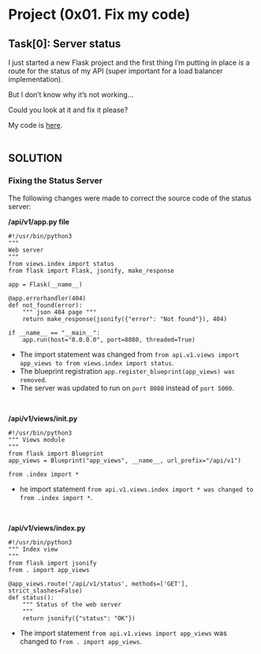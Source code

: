 # Project (0x01. Fix my code)



## Task[0]: Server status

I just started a new Flask project and the first thing I’m putting in place is a route for the status of my API (super important for a load balancer implementation).

But I don’t know why it’s not working…

Could you look at it and fix it please?

My code is [here](https://github.com/alx-tools/0x01-Fix_My_Code_Challenge/tree/master/status_server/).
<br>
<br>


## SOLUTION

### Fixing the Status Server
The following changes were made to correct the source code of the status server:
<br>

**/api/v1/app.py file**
```
#!/usr/bin/python3
"""
Web server
"""
from views.index import status
from flask import Flask, jsonify, make_response

app = Flask(__name__)

@app.errorhandler(404)
def not_found(error):
    """ json 404 page """
    return make_response(jsonify({"error": "Not found"}), 404)

if __name__ == "__main__":
    app.run(host="0.0.0.0", port=8080, threaded=True)
```

* The import statement was changed from `from api.v1.views import app_views to from views.index import status`.
* The blueprint registration `app.register_blueprint(app_views) was removed`.
* The server was updated to run on `port 8080` instead of `port 5000`.
<br>

**/api/v1/views/__init__.py**
```
#!/usr/bin/python3
""" Views module
"""
from flask import Blueprint
app_views = Blueprint("app_views", __name__, url_prefix="/api/v1")

from .index import *
```

* he import statement `from api.v1.views.index import * was changed to from .index import *`.
<br>


**/api/v1/views/index.py**
```
#!/usr/bin/python3
""" Index view
"""
from flask import jsonify
from . import app_views

@app_views.route('/api/v1/status', methods=['GET'], strict_slashes=False)
def status():
    """ Status of the web server
    """
    return jsonify({"status": "OK"})
```

* The import statement `from api.v1.views import app_views` was changed to `from . import app_views`.
